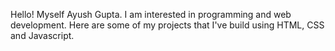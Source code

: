 Hello! Myself Ayush Gupta.
I am interested in programming and web development.
Here are some of my projects that I've build using HTML, CSS and Javascript.
